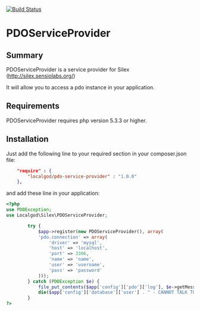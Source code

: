 [![Build Status](https://secure.travis-ci.org/localgod/PDOServiceProvider.png?branch=master)](http://travis-ci.org/localgod/PDOServiceProvider)
# PDOServiceProvider

## Summary
PDOServiceProvider is a service provider for Silex (http://silex.sensiolabs.org/)

It will allow you to access a pdo instance in your application.

## Requirements

PDOServiceProvider requires php version 5.3.3 or higher.

## Installation
Just add the following line to your required section in your composer.json file:

```json
	"require" : {
		"localgod/pdo-service-provider" : "1.0.0"
	},
```

and add these line in your application:

```php
<?php
use PDOException;
use Localgod\Silex\PDOServiceProvider;

		try {
            $app->register(new PDOServiceProvider(), array(
            'pdo.connection' => array(
	            'driver' => 'mysql',
	            'host' => 'localhost',
	            'port' => 3306,
	            'name' => 'name',
	            'user' => 'username',
	            'pass' => 'password'
            )));
        } catch (PDOException $e) {
            file_put_contents($app['config']['pdo']['log'], $e->getMessage() . "\n", FILE_APPEND);
            die($app['config']['database']['user'] . " - CANNOT TALK TO DB!");
        }
?>
```
